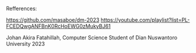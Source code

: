 Refferences:

https://github.com/masaboe/dm-2023
https://youtube.com/playlist?list=PL-FCEDQwgANFBnK0RcHoEWG0zMukyBJ61

Johan Akira Fatahillah, Computer Science Student of Dian Nuswantoro University
2023
